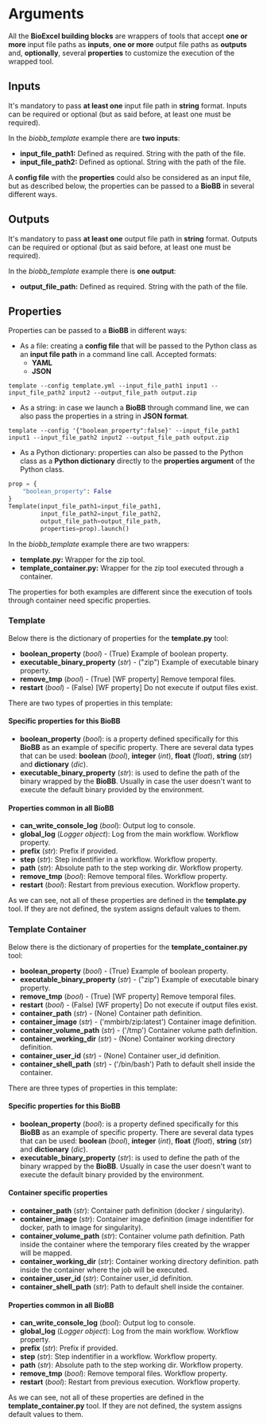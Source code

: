 # Arguments

All the **BioExcel building blocks** are wrappers of tools that accept **one or more** input file paths as **inputs**, **one or more** output file paths as **outputs** and, **optionally**, several **properties** to customize the execution of the wrapped tool.

## Inputs

It's mandatory to pass **at least one** input file path in **string** format. Inputs can be required or optional (but as said before, at least one must be required).

In the *biobb_template* example there are **two inputs**:

* **input_file_path1:** Defined as required. String with the path of the file.
* **input_file_path2:** Defined as optional. String with the path of the file.

A **config file** with the **properties** could also be considered as an input file, but as described below, the properties can be passed to a **BioBB** in several different ways.

## Outputs

It's mandatory to pass **at least one** output file path in **string** format. Outputs can be required or optional (but as said before, at least one must be required).

In the *biobb_template* example there is **one output**:

* **output_file_path:** Defined as required. String with the path of the file.

## Properties

Properties can be passed to a **BioBB** in different ways:

* As a file: creating a **config file** that will be passed to the Python class as an **input file path** in a command line call. Accepted formats:
    * **YAML**
    * **JSON**
 
```Shell
template --config template.yml --input_file_path1 input1 --input_file_path2 input2 --output_file_path output.zip
```
    
* As a string: in case we launch a **BioBB** through command line, we can also pass the properties in a string in **JSON format**.

```Shell
template --config '{"boolean_property":false}' --input_file_path1 input1 --input_file_path2 input2 --output_file_path output.zip
```

* As a Python dictionary: properties can also be passed to the Python class as a **Python dictionary** directly to the **properties argument** of the Python class.

```Python
prop = {
    "boolean_property": False
}
Template(input_file_path1=input_file_path1, 
         input_file_path2=input_file_path2, 
         output_file_path=output_file_path, 
         properties=prop).launch()
```

In the *biobb_template* example there are two wrappers:

* **template.py:** Wrapper for the zip tool.
* **template_container.py:** Wrapper for the zip tool executed through a container.

The properties for both examples are different since the execution of tools through container need specific properties.

### Template

Below there is the dictionary of properties for the **template.py** tool:

* **boolean_property** (*bool*) - (True) Example of boolean property.
* **executable_binary_property** (*str*) - ("zip") Example of executable binary property.
* **remove_tmp** (*bool*) - (True) [WF property] Remove temporal files.
* **restart** (*bool*) - (False) [WF property] Do not execute if output files exist.

There are two types of properties in this template:

#### Specific properties for this BioBB

* **boolean_property** (*bool*): is a property defined specifically for this **BioBB** as an example of specific property. There are several data types that can be used: **boolean** (*bool*), **integer** (*int*), **float** (*float*), **string** (*str*) and **dictionary** (*dic*).
* **executable_binary_property** (*str*): is used to define the path of the binary wrapped by the **BioBB**. Usually in case the user doesn't want to execute the default binary provided by the environment.

#### Properties common in all BioBB

* **can_write_console_log** (*bool*): Output log to console.
* **global_log** (*Logger object*): Log from the main workflow. Workflow property.
* **prefix** (*str*): Prefix if provided.
* **step** (*str*): Step indentifier in a workflow. Workflow property.
* **path** (*str*): Absolute path to the step working dir. Workflow property.
* **remove_tmp** (*bool*): Remove temporal files. Workflow property.
* **restart** (*bool*): Restart from previous execution. Workflow property.

As we can see, not all of these properties are defined in the **template.py** tool. If they are not defined, the system assigns default values to them.

### Template Container

Below there is the dictionary of properties for the **template_container.py** tool:

* **boolean_property** (*bool*) - (True) Example of boolean property.
* **executable_binary_property** (*str*) - ("zip") Example of executable binary property.
* **remove_tmp** (*bool*) - (True) [WF property] Remove temporal files.
* **restart** (*bool*) - (False) [WF property] Do not execute if output files exist.
* **container_path** (*str*) - (None) Container path definition.
* **container_image** (*str*) - ('mmbirb/zip:latest') Container image definition.
* **container_volume_path** (*str*) - ('/tmp') Container volume path definition.
* **container_working_dir** (*str*) - (None) Container working directory definition.
* **container_user_id** (*str*) - (None) Container user_id definition.
* **container_shell_path** (*str*) - ('/bin/bash') Path to default shell inside the container.

There are three types of properties in this template:

#### Specific properties for this BioBB

* **boolean_property** (*bool*): is a property defined specifically for this **BioBB** as an example of specific property. There are several data types that can be used: **boolean** (*bool*), **integer** (*int*), **float** (*float*), **string** (*str*) and **dictionary** (*dic*).
* **executable_binary_property** (*str*): is used to define the path of the binary wrapped by the **BioBB**. Usually in case the user doesn't want to execute the default binary provided by the environment.

#### Container specific properties

* **container_path** (*str*): Container path definition (docker / singularity).
* **container_image** (*str*): Container image definition (image indentifier for docker, path to image for singularity).
* **container_volume_path** (*str*): Container volume path definition. Path inside the container where the temporary files created by the wrapper will be mapped.
* **container_working_dir** (*str*): Container working directory definition. path inside the container where the job will be executed.
* **container_user_id** (*str*): Container user_id definition.
* **container_shell_path** (*str*): Path to default shell inside the container.

#### Properties common in all BioBB

* **can_write_console_log** (*bool*): Output log to console.
* **global_log** (*Logger object*): Log from the main workflow. Workflow property.
* **prefix** (*str*): Prefix if provided.
* **step** (*str*): Step indentifier in a workflow. Workflow property.
* **path** (*str*): Absolute path to the step working dir. Workflow property.
* **remove_tmp** (*bool*): Remove temporal files. Workflow property.
* **restart** (*bool*): Restart from previous execution. Workflow property.

As we can see, not all of these properties are defined in the **template_container.py** tool. If they are not defined, the system assigns default values to them.
